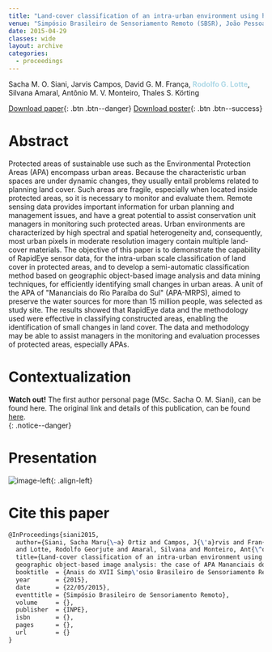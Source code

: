 ```yaml
---
title: "Land-cover classification of an intra-urban environment using high-resolution images and geographic object-based image analysis: the case of APA Mananciais do Rio Paraíba do Sul"
venue: "Simpósio Brasileiro de Sensoriamento Remoto (SBSR), João Pessoa, 2015"
date: 2015-04-29
classes: wide
layout: archive
categories:
  - proceedings
---
```

Sacha M. O. Siani, Jarvis Campos, David G. M. França, <span style="color:lightblue">**Rodolfo G. Lotte**</span>, Silvana Amaral, Antônio M. V. Monteiro, Thales S. Körting

[<i class='fas fa-file-download'></i> Download paper]({{site.baseurl}}/assets/files/publications/sbsr-2015/2/Siani_etal-2014-SBSR-PDI.pdf){: .btn .btn--danger}
[<i class='fas fa-file-download'></i> Download poster]({{site.baseurl}}/assets/files/publications/sbsr-2015/2/poster-sacha.pdf){: .btn .btn--success}

Abstract
=======
<h-abstract>Protected areas of sustainable use such as the Environmental Protection Areas (APA) encompass urban areas. Because the characteristic urban spaces are under dynamic changes, they usually entail problems related to planning land cover. Such areas are fragile, especially when located inside protected areas, so it is necessary to monitor and evaluate them. Remote sensing data provides important information for urban planning and management issues, and have a great potential to assist conservation unit managers in monitoring such protected areas. Urban environments are characterized by high spectral and spatial heterogeneity and, consequently, most urban pixels in moderate resolution imagery contain multiple land-cover materials. The objective of this paper is to demonstrate the capability of RapidEye sensor data, for the intra-urban scale classification of land cover in protected areas, and to develop a semi-automatic classification method based on geographic object-based image analysis and data mining techniques, for efficiently identifying small changes in urban areas. A unit of the APA of "Mananciais do Rio Paraíba do Sul" (APA-MRPS), aimed to preserve the water sources for more than 15 million people, was selected as study site. The results showed that RapidEye data and the methodology used were effective in classifying constructed areas, enabling the identification of small changes in land cover. The data and methodology may be able to assist managers in the monitoring and evaluation processes of protected areas, especially APAs.</h-abstract>

Contextualization
======

**Watch out!** The first author personal page (MSc. Sacha O. M. Siani), can be found here. The original link and details of this publication, can be found [here](https://sachasiani.github.io/publications/).  
{: .notice--danger}

Presentation
======

![image-left]({{site.baseurl}}/assets/images/papers/sbsr-2015/2/sbsr-siani-thumb.png){: .align-left}

Cite this paper
======
```latex
@InProceedings{siani2015,
  author={Siani, Sacha Maru{\~a} Ortiz and Campos, J{\'a}rvis and Fran{\c{c}}a, David Guimar{\~a}es Monteiro 
  and Lotte, Rodolfo Georjute and Amaral, Silvana and Monteiro, Ant{\^o}nio Miguel Vieira and K{\"o}rting, Thales Sehn},
  title={Land-cover classification of an intra-urban environment using high-resolution images and 
  geographic object-based image analysis: the case of APA Mananciais do Rio Para{\'\i}ba do Sul},
  booktitle  = {Anais do XVII Simp\'osio Brasileiro de Sensoriamento Remoto (SBSR)},
  year       = {2015},
  date       = {22/05/2015},
  eventtitle = {Simpósio Brasileiro de Sensoriamento Remoto},
  volume     = {},
  publisher  = {INPE},
  isbn       = {},
  pages      = {},
  url        = {}
}
```
